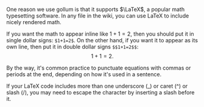One reason we use gollum is that it supports $\LaTeX$, a popular math typesetting software. In any file in the wiki, you can use LaTeX to include nicely rendered math.

If you want the math to appear inline like $1+1=2$, then you should put it in single dollar signs: `$1+1=2$`. On the other hand, if you want it to appear as its own line, then put it in double dollar signs `$$1+1=2$$`: $$1+1=2.$$

By the way, it's common practice to punctuate equations with commas or periods at the end, depending on how it's used in a sentence.

If your LaTeX code includes more than one underscore (_) or caret (^) or slash (/), you may need to escape the character by inserting a slash before it.